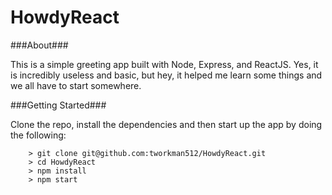 # HowdyReact

###About###

This is a simple greeting app built with Node, Express, and ReactJS. Yes, it is incredibly useless and basic, but hey, it helped me learn some things and we all have to start somewhere. 

###Getting Started###

Clone the repo, install the dependencies and then start up the app by doing the following:

```
	> git clone git@github.com:tworkman512/HowdyReact.git
	> cd HowdyReact
	> npm install
	> npm start
```
